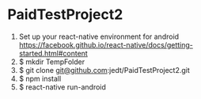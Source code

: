 # PaidTestProject2

1. Set up your react-native environment for android https://facebook.github.io/react-native/docs/getting-started.html#content
2. $ mkdir TempFolder
3. $ git clone git@github.com:jedt/PaidTestProject2.git
4. $ npm install
5. $ react-native run-android